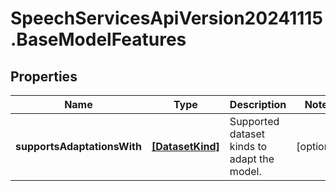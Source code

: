 # SpeechServicesApiVersion20241115.BaseModelFeatures

## Properties
Name | Type | Description | Notes
------------ | ------------- | ------------- | -------------
**supportsAdaptationsWith** | [**[DatasetKind]**](DatasetKind.md) | Supported dataset kinds to adapt the model. | [optional] 


